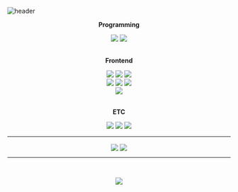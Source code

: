 ![header](https://capsule-render.vercel.app/api?type=rect&height=180&section=header&text=Junseo%20Park👋&fontSize=70&color=gradient&customColorList=2&animation=fadeIn)
<div align="center">



**Programming**  
  
<img src="https://img.shields.io/badge/Java-007396?style=for-the-badge&logo=OpenJDK&logoColor=white"/> 
<img src="https://img.shields.io/badge/C++-00599C?style=for-the-badge&logo=C&logoColor=white"/> 


<br>
<br>

**Frontend** 


<img src="https://img.shields.io/badge/React-61DAFB?style=for-the-badge&logo=React&logoColor=white">
<img src="https://img.shields.io/badge/TypeScript-3178C6.svg?style=for-the-badge&logo=TypeScript&logoColor=white">
<img src="https://img.shields.io/badge/node.js-339933?style=for-the-badge&logo=Node.js&logoColor=white">
<br>
<img src="https://img.shields.io/badge/HTML5-E34F26?style=for-the-badge&logo=HMTL5&logoColor=white">
<img src="https://img.shields.io/badge/CSS3-1572B6?style=for-the-badge&logo=CSS3&logoColor=white">
<img src="https://img.shields.io/badge/JavaScript-F7DF1E?style=for-the-badge&logo=JavaScript&logoColor=white">
<br>
<img src="https://img.shields.io/badge/styledcomponents-DB7093?style=for-the-badge&logo=Styled-Components&logoColor=white">

<br>
<br>

**ETC**


<img src="https://img.shields.io/badge/git-F05032?style=for-the-badge&logo=git&logoColor=white">
<img src="https://img.shields.io/badge/github-181717?style=for-the-badge&logo=github&logoColor=white">
<img src="https://img.shields.io/badge/slack-4A154B?style=for-the-badge&logo=slack&logoColor=white">
   


</hr>
<hr/>
<div align="center">
<img align="center" src="https://github-readme-stats.vercel.app/api?username=JSWING5267&show_icons=true&theme=tokyonight" />

<img align="center" src="http://mazassumnida.wtf/api/v2/generate_badge?boj=jswing" />
</div>
</hr>
<hr/>
</hr>
<br>
<p align="center">
 <a href="https://hits.seeyoufarm.com"><img src="https://hits.seeyoufarm.com/api/count/incr/badge.svg?url=https%3A%2F%2FJSWING5267%2Fgjbae1212%2Fhit-counter&count_bg=%23000000&title_bg=%2300CAFF&icon=react.svg&icon_color=%23FFFFFF&title=hits&edge_flat=false"/></a>
</p>
<div/>
